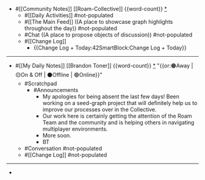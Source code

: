 - #[[Community Notes]] [[Roam-Collective]] {{word-count}} [*]([[rc]]) 
    - #[[Daily Activities]] #not-populated
    - #[[The Main Feed]] ((A place to showcase graph highlights throughout the day)) #not-populated 
    - #Chat ((A place to propose objects of discussion)) #not-populated
    - #[[Change Log]]
        - {{Change Log + Today:42SmartBlock:Change Log + Today}}
- ---
- #[[My Daily Notes]] [[Brandon Toner]] {{word-count}} [*]([[bnt]]) "{{or:🟠Away | 🟡On & Off | ⚫️Offline | 🟢Online}}"
    - #Scratchpad 
        - #Announcements
            - My apologies for being absent the last few days! Been working on a seed-graph project that will definitely help us to improve our processes over in the Collective. 
            - Our work here is certainly getting the attention of the Roam Team and the community and is helping others in navigating multiplayer environments.
            - More soon.
            - BT
    - #Conversation #not-populated
    - #[[Change Log]] #not-populated
- ---
- 
